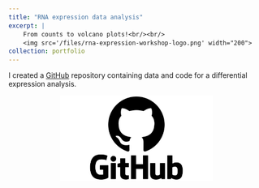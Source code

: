 ```yaml
---
title: "RNA expression data analysis"
excerpt: |
    From counts to volcano plots!<br/><br/>
    <img src='/files/rna-expression-workshop-logo.png' width="200">
collection: portfolio
---
```


I created a [GitHub](https://github.com/SotirisTouliopoulos/2pfsb_dea_workshop)
repository containing data and code for a differential expression analysis.


<div style="text-align: center;">
  <img src="/files/github-logo.png" width="300">
</div>


